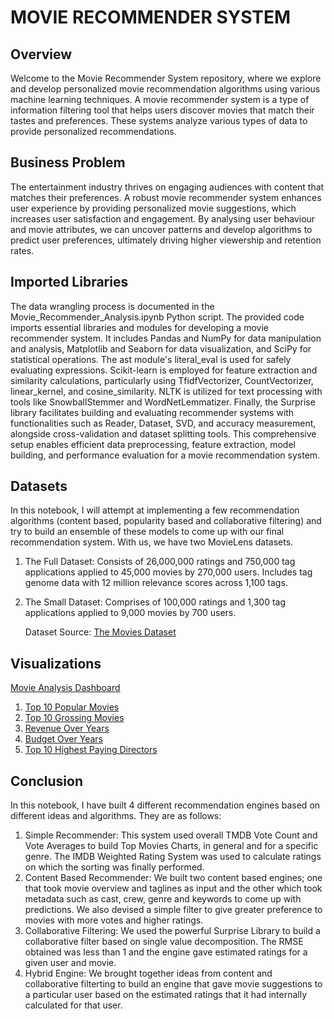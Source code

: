 # MOVIE RECOMMENDER SYSTEM
 
## Overview

Welcome to the Movie Recommender System repository, where we explore and develop personalized movie recommendation algorithms using various machine learning techniques. A movie recommender system is a type of information filtering tool that helps users discover movies that match their tastes and preferences. These systems analyze various types of data to provide personalized recommendations.

## Business Problem

The entertainment industry thrives on engaging audiences with content that matches their preferences. A robust movie recommender system enhances user experience by providing personalized movie suggestions, which increases user satisfaction and engagement. By analysing user behaviour and movie attributes, we can uncover patterns and develop algorithms to predict user preferences, ultimately driving higher viewership and retention rates.

## Imported Libraries

The data wrangling process is documented in the Movie_Recommender_Analysis.ipynb Python script. The provided code imports essential libraries and modules for developing a movie recommender system. It includes Pandas and NumPy for data manipulation and analysis, Matplotlib and Seaborn for data visualization, and SciPy for statistical operations. The ast module's literal_eval is used for safely evaluating expressions. Scikit-learn is employed for feature extraction and similarity calculations, particularly using TfidfVectorizer, CountVectorizer, linear_kernel, and cosine_similarity. NLTK is utilized for text processing with tools like SnowballStemmer and WordNetLemmatizer. Finally, the Surprise library facilitates building and evaluating recommender systems with functionalities such as Reader, Dataset, SVD, and accuracy measurement, alongside cross-validation and dataset splitting tools. This comprehensive setup enables efficient data preprocessing, feature extraction, model building, and performance evaluation for a movie recommendation system.

## Datasets

In this notebook, I will attempt at implementing a few recommendation algorithms (content based, popularity based and collaborative filtering) and try to build an ensemble of these models to come up with our final recommendation system. With us, we have two MovieLens datasets.

1. The Full Dataset: Consists of 26,000,000 ratings and 750,000 tag applications applied to 45,000 movies by 270,000 users. Includes tag genome data with 12 million relevance scores across 1,100 tags.
2. The Small Dataset: Comprises of 100,000 ratings and 1,300 tag applications applied to 9,000 movies by 700 users.

   Dataset Source: [The Movies Dataset](https://www.kaggle.com/datasets/rounakbanik/the-movies-dataset)

## Visualizations

[Movie Analysis Dashboard](https://public.tableau.com/views/MoviesAnalysis_17167362818790/MovieAnalysis?:language=en-US&:sid=&:redirect=auth&:display_count=n&:origin=viz_share_link)
1. [Top 10 Popular Movies](https://public.tableau.com/views/MoviesAnalysis_17167362818790/Popularitybased?:language=en-US&:sid=&:redirect=auth&:display_count=n&:origin=viz_share_link)
2. [Top 10 Grossing Movies](https://public.tableau.com/views/MoviesAnalysis_17167362818790/Gross?:language=en-US&:sid=&:redirect=auth&:display_count=n&:origin=viz_share_link)
3. [Revenue Over Years](https://public.tableau.com/views/MoviesAnalysis_17167362818790/RevenueOv_Year?:language=en-US&:sid=&:redirect=auth&:display_count=n&:origin=viz_share_link)
4. [Budget Over Years](https://public.tableau.com/views/MoviesAnalysis_17167362818790/BudgetOv_Year?:language=en-US&:sid=&:redirect=auth&:display_count=n&:origin=viz_share_link)
5. [Top 10 Highest Paying Directors](https://public.tableau.com/views/MoviesAnalysis_17167362818790/HighPayDir?:language=en-US&:sid=&:redirect=auth&:display_count=n&:origin=viz_share_link)

## Conclusion

In this notebook, I have built 4 different recommendation engines based on different ideas and algorithms. They are as follows:
1.	Simple Recommender: This system used overall TMDB Vote Count and Vote Averages to build Top Movies Charts, in general and for a specific genre. The IMDB Weighted Rating System was used to calculate ratings on which the sorting was finally performed.
2.	Content Based Recommender: We built two content based engines; one that took movie overview and taglines as input and the other which took metadata such as cast, crew, genre and keywords to come up with predictions. We also devised a simple filter to give greater preference to movies with more votes and higher ratings.
3.	Collaborative Filtering: We used the powerful Surprise Library to build a collaborative filter based on single value decomposition. The RMSE obtained was less than 1 and the engine gave estimated ratings for a given user and movie.
4.	Hybrid Engine: We brought together ideas from content and collaborative filterting to build an engine that gave movie suggestions to a particular user based on the estimated ratings that it had internally calculated for that user.
